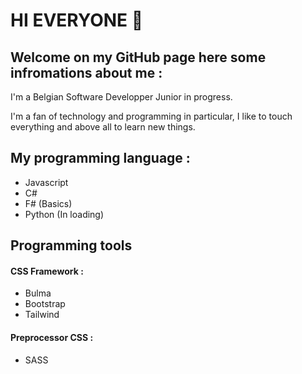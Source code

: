 # HI EVERYONE 👋

## Welcome on my GitHub page here some infromations about me : 
I'm a Belgian Software Developper Junior in progress.

I'm a fan of technology and programming in particular, I like to touch everything and above all to learn new things. 

## My programming language : 
- Javascript
- C#
- F# (Basics)
- Python (In loading)

## Programming tools

#### CSS Framework : 
- Bulma
- Bootstrap
- Tailwind

#### Preprocessor CSS :
- SASS
